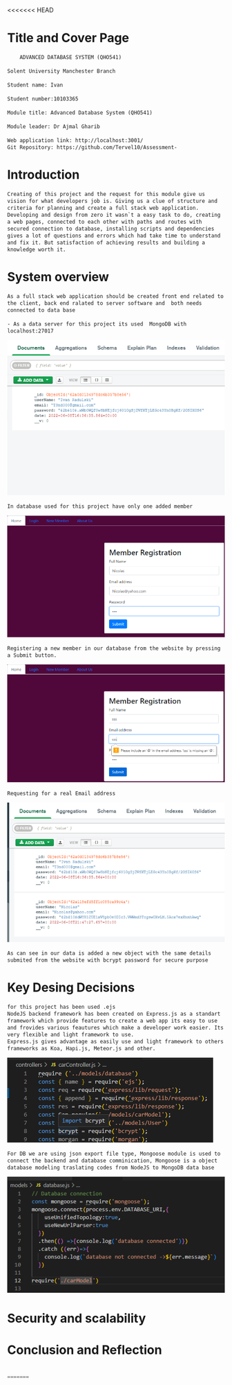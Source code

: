 <<<<<<< HEAD
# Title and Cover Page


        ADVANCED DATABASE SYSTEM (QHO541)

    Solent University Manchester Branch

    Student name: Ivan 

    Student number:10103365

    Module title: Advanced Database System (QHO541)

    Module leader: Dr Ajmal Gharib

    Web application link: http://localhost:3001/
    Git Repository: https://github.com/Tervel10/Assessment-
    


# Introduction 
    Creating of this project and the request for this module give us vision for what developers job is. Giving us a clue of structure and criteria for planning and create a full stack web application. Developing and design from zero it wasn`t a easy task to do, creating a web pages, connected to each other with paths and routes with secured connection to database, installing scripts and dependencies gives a lot of questions and errors which had take time to understand and fix it. But satisfaction of achieving results and building a knowledge worth it.

# System overview 
    As a full stack web application should be created front end related to the client, back end ralated to server software and  both needs connected to data base 

    - As a data server for this project its used  MongoDB with localhost:27017 
![Screenshot](Screenshot1.png)

    In database used for this project have only one added member
    
![Screenshot](Screenshot2.png)

    Registering a new member in our database from the website by pressing a Submit button.
    
![Screenshot](Screenshot4.png)

    Requesting for a real Email address 
    
![Screenshot](Screenshot3.png)

    As can see in our data is added a new object with the same details submited from the website with bcrypt password for secure purpose 
    
# Key Desing Decisions
    for this project has been used .ejs
    NodeJS backend framework has been created on Express.js as a standart framework which provide features to create a web app its easy to use and frovides various feautures which make a developer work easier. Its very flexible and light framework to use.
    Express.js gives advantage as easily use and light framework to others frameworks as Koa, Hapi.js, Meteor.js and other. 
    
![Screenshot](Screenshot6.png)  

    For DB we are using json export file type, Mongoose module is used to connect the backend and database comminication, Mongoose is a object database modeling traslating codes from NodeJS to MongoDB data base   

![Screenshot](Screenshot7.png)    
    
# Security and scalability



# Conclusion and Reflection




```js
    
=======
